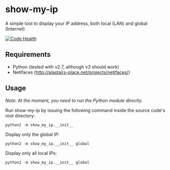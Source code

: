 show-my-ip
==========

A simple tool to display your IP address, both local (LAN) and global (Internet)

[![Code Health](https://landscape.io/github/malte70/show-my-ip/master/landscape.png)](https://landscape.io/github/malte70/show-my-ip/master)

Requirements
------------

 * Python (tested with v2.7, although v3 should work)
 * Netifaces (http://alastairs-place.net/projects/netifaces/)

Usage
-----

*Note: At the moment, you need to run the Python module directly.*

Run show-my-ip by issuing the following command inside the source code's root directory:

    python2 -m show_my_ip.__init__

Display only the global IP:

    python2 -m show_my_ip.__init__ global

Display only all local IPs:

    python2 -m show_my_ip.__init__ global


